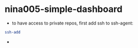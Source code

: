 # nina005-simple-dashboard

- to have access to private repos, first add ssh to ssh-agent:
```Bash
ssh-add
```
- 
